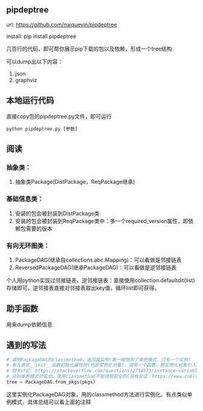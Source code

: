 ## pipdeptree

url: https://github.com/naiquevin/pipdeptree

install: pip install pipdeptree

几百行的代码，即可帮你展示pip下载的包以及依赖，形成一个tree结构

可以dump出以下内容：
1. json
2. graphviz


## 本地运行代码

直接copy包的pipdeptree.py文件，即可运行

``` python3
python pipdeptree.py [参数]
```

## 阅读

### 抽象类：
1. 抽象类Package(DistPackage，ReqPackage继承)

### 基础信息类：
1. 安装的包会被封装到DistPackage类
2. 安装的包会被封装到ReqPackage类中：多一个required_version属性，即依赖包需要的版本

### 有向无环图类：
1. PackageDAG(继承自collections.abc.Mapping)：可以看做是邻接链表
2. ReversedPackageDAG(继承PackageDAG)：可以看做是逆邻接链表

个人用python实现过邻接链表、逆邻接链表：直接使用collection.defaultdit(list)存储即可，逆邻接表直接对邻接表取出key值，循环list即可获得。


## 助手函数
用来dump依赖信息


## 遇到的写法

``` python 
# 调用PackageDAG的classmethod，返回其实例(第一眼想到了单例模式，只有一个实例)
# 有人喜欢__init__函数初始化属性时(也即实例化对象)，调用一个函数，把实例化对象引入进来
# 相关讨论: https://stackoverflow.com/questions/2714573/instance-variables-vs-class-variables-in-python
# 谈到单例模式的实现，使用classmethod不是线程安全的(没有验证：https://www.cnblogs.com/huchong/p/8244279.html)
tree = PackageDAG.from_pkgs(pkgs)
```
这里实例化PackageDAG对象，用的classmethod方法进行实例化。有点类似单例模式，具体总结可以看上面的注释


